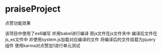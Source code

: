 # praiseProject
点赞功能效果

该项目中使用了es6编写 并用babel进行编译
原js文件在js文件夹中 编译后文件在js_es文件中
并使用system.js加载对应编译的文件
将编译后的文件挂载为jquery组件
使用karma对点赞加1进行单元测试
